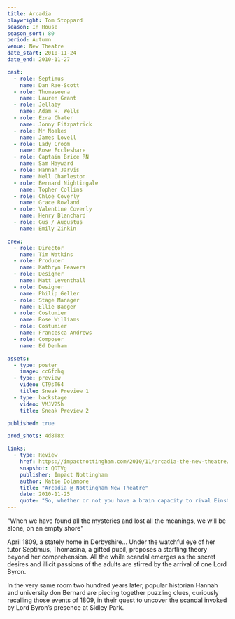 ```yaml
---
title: Arcadia
playwright: Tom Stoppard
season: In House
season_sort: 80
period: Autumn
venue: New Theatre
date_start: 2010-11-24
date_end: 2010-11-27

cast:
  - role: Septimus
    name: Dan Rae-Scott
  - role: Thomaseena
    name: Lauren Grant
  - role: Jellaby
    name: Adam H. Wells
  - role: Ezra Chater
    name: Jonny Fitzpatrick
  - role: Mr Noakes
    name: James Lovell
  - role: Lady Croom
    name: Rose Eccleshare
  - role: Captain Brice RN
    name: Sam Hayward
  - role: Hannah Jarvis
    name: Nell Charleston
  - role: Bernard Nightingale
    name: Topher Collins
  - role: Chloe Coverly
    name: Grace Rowland
  - role: Valentine Coverly
    name: Henry Blanchard
  - role: Gus / Augustus
    name: Emily Zinkin

crew:
  - role: Director
    name: Tim Watkins
  - role: Producer
    name: Kathryn Feavers
  - role: Designer
    name: Matt Leventhall
  - role: Designer
    name: Philip Geller
  - role: Stage Manager
    name: Ellie Badger
  - role: Costumier
    name: Rose Williams
  - role: Costumier
    name: Francesca Andrews
  - role: Composer
    name: Ed Denham

assets:
  - type: poster
    image: ccGfchq
  - type: preview
    video: CT9sT64
    title: Sneak Preview 1
  - type: backstage
    video: VMJV25h
    title: Sneak Preview 2

published: true

prod_shots: 4d8T8x

links:
  - type: Review
    href: https://impactnottingham.com/2010/11/arcadia-the-new-theatre/
    snapshot: QDTVg
    publisher: Impact Nottingham
    author: Katie Dolamore
    title: "Arcadia @ Nottingham New Theatre"
    date: 2010-11-25
    quote: "So, whether or not you have a brain capacity to rival Einstein’s, get yourself down to the New Theatre this week for what proves to be a thoroughly enjoyable show. With a fascinating plot that provokes intrigue and curiosity – it’ll definitely get you thinking!"
---
```


"When we have found all the mysteries and lost all the meanings, we will be alone, on an empty shore"

April 1809, a stately home in Derbyshire… Under the watchful eye of her tutor Septimus, Thomasina, a gifted pupil, proposes a startling theory beyond her comprehension. All the while scandal emerges as the secret desires and illicit passions of the adults are stirred by the arrival of one Lord Byron.

In the very same room two hundred years later, popular historian Hannah and university don Bernard are piecing together puzzling clues, curiously recalling those events of 1809, in their quest to uncover the scandal invoked by Lord Byron’s presence at Sidley Park.
